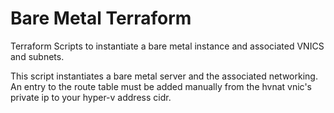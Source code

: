 # Bare Metal Terraform
Terraform Scripts to instantiate a bare metal instance and associated VNICS and subnets.

This script instantiates a bare metal server and the associated networking.
An entry to the route table must be added manually from the hvnat vnic's private ip to your hyper-v address cidr.
